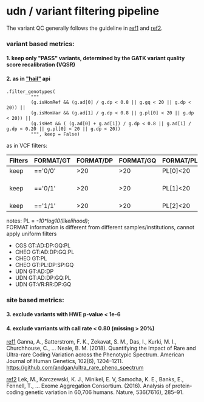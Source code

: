 # udn / variant filtering pipeline

The variant QC generally follows the guideline in [ref1](https://doi.org/10.1016/j.ajhg.2018.05.002) and [ref2](https://doi.org/10.1038/nature19057).

### variant based metrics:
#### 1. keep only "PASS" variants, determined by the GATK variant quality score recalibration (VQSR)
#### 2. as in ["hail"](https://hail.is/docs/stable/index.html) api

```
.filter_genotypes(
         """
         (g.isHomRef && (g.ad[0] / g.dp < 0.8 || g.gq < 20 || g.dp < 20)) ||
         (g.isHomVar && (g.ad[1] / g.dp < 0.8 || g.pl[0] < 20 || g.dp < 20)) ||
         (g.isHet && ( (g.ad[0] + g.ad[1]) / g.dp < 0.8 || g.ad[1] / g.dp < 0.20 || g.pl[0] < 20 || g.dp < 20))
         """, keep = False)
```         


as in VCF filters:

Filters | FORMAT/GT | FORMAT/DP | FORMAT/GQ | FORMAT/PL | FORMAT/AD
---|---|---|---|---|---
keep|=='0/0'|>20|>20|PL[0]<20|AD[0]/DP>0.8
keep|=='0/1'|>20|>20|PL[1]<20|AD[0]/DP>0.2 & AD[1]/DP>0.2
keep|=='1/1'|>20|>20|PL[2]<20|AD[1]/DP>0.8

notes: PL = *-10\*log10(likelihood)*;  
FORMAT information is different from different samples/institutions, cannot apply uniform filters
* CGS   GT:AD:DP:GQ:PL
* CHEO  GT:AD:DP:GQ:PL
* CHEO  GT:PL
* CHEO  GT:PL:DP:SP:GQ
* UDN   GT:AD:DP
* UDN   GT:AD:DP:GQ:PL
* UDN   GT:VR:RR:DP:GQ

### site based metrics: 
#### 3. exclude variants with HWE p-value < 1e-6
#### 4. exclude varriants with call rate < 0.80 (missing > 20%)

[ref1](https://doi.org/10.1016/j.ajhg.2018.05.002) Ganna, A., Satterstrom, F. K., Zekavat, S. M., Das, I., Kurki, M. I., Churchhouse, C., … Neale, B. M. (2018). Quantifying the Impact of Rare and Ultra-rare Coding Variation across the Phenotypic Spectrum. American Journal of Human Genetics, 102(6), 1204–1211.  https://github.com/andgan/ultra_rare_pheno_spectrum

[ref2](https://doi.org/10.1038/nature19057) Lek, M., Karczewski, K. J., Minikel, E. V, Samocha, K. E., Banks, E., Fennell, T., … Exome Aggregation Consortium. (2016). Analysis of protein-coding genetic variation in 60,706 humans. Nature, 536(7616), 285–91. 
